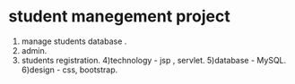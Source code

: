 # student manegement project
1) manage students database .
2) admin.
3) students registration.
4)technology - jsp , servlet.
5)database - MySQL.
6)design - css, bootstrap.
